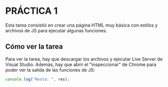 # PRÁCTICA 1
Esta tarea consistió en crear una página HTML muy básica con estilos y archivos de JS para ejecutar algunas funciones.

## Cómo ver la tarea
Para ver la tarea, hay que descargar los archivos y ejecutar Live Server de Visual Studio. Además, hay que abrir el "inspeccionar" de Chrome para poder ver la salida de las funciones de JS:

```javascript
console.log("Resta: ", res);